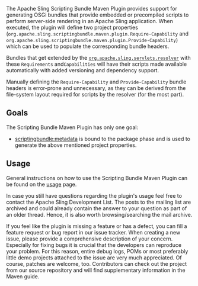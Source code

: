 The Apache Sling Scripting Bundle Maven Plugin provides support for generating OSGi bundles
that provide embedded or precompiled scripts to perform server-side rendering in an Apache
Sling application. When executed, the plugin will define two project properties
(`org.apache.sling.scriptingbundle.maven.plugin.Require-Capability` and
`org.apache.sling.scriptingbundle.maven.plugin.Provide-Capability`) which can be used to
populate the corresponding bundle headers.

Bundles that get extended by the
[`org.apache.sling.servlets.resolver`](https://github.com/apache/sling-org-apache-sling-servlets-resolver)
with these `Requirements` and`Capabilities` will have their scripts made available automatically with added
versioning and dependency support.

Manually defining the `Require-Capability` and `Provide-Capability` bundle headers is error-prone and unnecessary,
as they can be derived from the file-system layout required for scripts by the resolver (for the most part).

## Goals
The Scripting Bundle Maven Plugin has only one goal:

* [scriptingbundle:metadata](metadata-mojo.html) is bound to the package phase and is used
to generate the above mentioned project properties.


## Usage
General instructions on how to use the Scripting Bundle Maven Plugin can be found on the
[usage](usage.html) page.

In case you still have questions regarding the plugin's usage feel free to contact the
Apache Sling Development List. The posts to the mailing list are archived and could
already contain the answer to your question as part of an older thread. Hence, it is also
worth browsing/searching the mail archive.

If you feel like the plugin is missing a feature or has a defect, you can fill a feature
request or bug report in our issue tracker. When creating a new issue, please provide a
comprehensive description of your concern. Especially for fixing bugs it is crucial that the
developers can reproduce your problem. For this reason, entire debug logs, POMs or most
preferably little demo projects attached to the issue are very much appreciated. Of course,
patches are welcome, too. Contributors can check out the project from our source repository
and will find supplementary information in the Maven guide.

